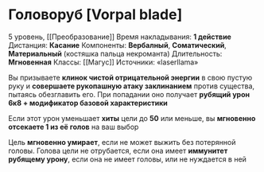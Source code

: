 # Головоруб [Vorpal blade]
5 уровень, [[Преобразование]]
Время накладывания: **1 действие**
Дистанция: **Касание**
Компоненты: **Вербалный**, **Соматический**, **Материальный** (костяшка пальца некроманта)
Длительность: **Мгновенная**
Классы: [[Магус]]
Источники: «laserllama»

Вы призываете **клинок чистой отрицательной энергии** в свою пустую руку и **совершаете рукопашную атаку заклинанием** против существа, пытаясь обезглавить его. При попадании оно получает **рубящий урон 6к8 + модификатор базовой характеристики**

Если этот урон уменьшает **хиты** цели до **50** или меньше, вы **мгновенно отсекаете 1 из её голов** на ваш выбор

Цель **мгновенно умирает**, если не может выжить без потерянной головы. Голова цели не отрубается, если она имеет **иммунитет рубящему урону**, если она не имеет головы, или не нуждается в ней